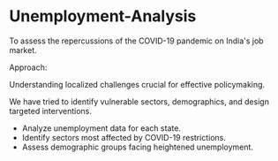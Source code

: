 # Unemployment-Analysis

To assess the repercussions of the COVID-19 pandemic on India's job market.

Approach: 

Understanding localized challenges crucial for effective policymaking.

We have tried to identify vulnerable sectors, demographics, and design targeted interventions.

- Analyze unemployment data for each state.
- Identify sectors most affected by COVID-19 restrictions.
- Assess demographic groups facing heightened unemployment.



